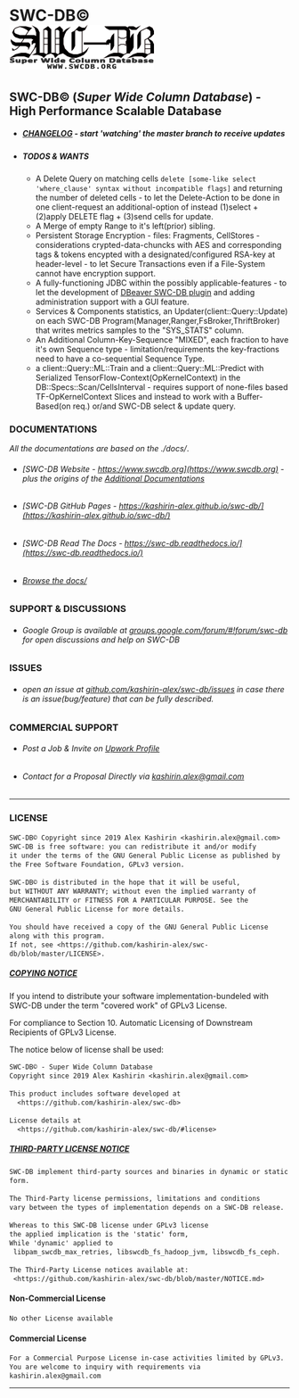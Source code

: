 # **SWC-DB©** &nbsp; &nbsp; &nbsp; &nbsp; &nbsp; &nbsp; &nbsp; &nbsp; &nbsp; &nbsp; &nbsp; &nbsp; &nbsp; &nbsp; &nbsp; &nbsp; &nbsp; &nbsp; &nbsp;   ![SWC-DB](docs/logo-small.png)
## SWC-DB© (_Super Wide Column Database_) - High Performance Scalable Database



* ##### [CHANGELOG](https://github.com/kashirin-alex/swc-db/blob/master/CHANGELOG.md) _- start 'watching' the master branch to receive updates_

* ##### TODOS & WANTS
    * A Delete Query on matching cells ```delete [some-like select 'where_clause' syntax without incompatible flags]``` and returning the number of deleted cells - to let the Delete-Action to be done in one client-request an additional-option of instead (1)select + (2)apply DELETE flag + (3)send cells for update.
    * A Merge of empty Range to it's left(prior) sibling.
    * Persistent Storage Encryption - files: Fragments, CellStores - considerations crypted-data-chuncks with AES and corresponding tags & tokens encypted with a designated/configured RSA-key at header-level - to let Secure Transactions even if a File-System cannot have encryption support.
    * A fully-functioning JDBC within the possibly applicable-features - to let the development of [DBeaver SWC-DB plugin](https://github.com/dbeaver/dbeaver/issues/9034) and adding administration support with a GUI feature.
    * Services & Components statistics, an Updater(client::Query::Update) on each SWC-DB Program(Manager,Ranger,FsBroker,ThriftBroker) that writes metrics samples to the "SYS_STATS" column.
    * An Additional Column-Key-Sequence "MIXED", each fraction to have it's own Sequence type - limitation/requirements the key-fractions need to have a co-sequential Sequence Type.
    * a client::Query::ML::Train and a client::Query::ML::Predict with Serialized TensorFlow-Context(OpKernelContext) in the DB::Specs::Scan/CellsInterval - requires support of none-files based TF-OpKernelContext Slices and instead to work with a Buffer-Based(on req.) or/and SWC-DB select & update query.





### DOCUMENTATIONS

_All the documentations are based on the ./docs/_.

* ###### [SWC-DB Website - https://www.swcdb.org](https://www.swcdb.org) - plus the origins of the [Additional Documentations](https://www.swcdb.org/additional-docs/)

* ###### [SWC-DB GitHub Pages - https://kashirin-alex.github.io/swc-db/](https://kashirin-alex.github.io/swc-db/)

* ###### [SWC-DB Read The Docs - https://swc-db.readthedocs.io/](https://swc-db.readthedocs.io/)

* ###### [Browse the docs/](https://github.com/kashirin-alex/swc-db/blob/master/docs/)





### SUPPORT & DISCUSSIONS
* ###### Google Group is available at [groups.google.com/forum/#!forum/swc-db](https://groups.google.com/forum/#!forum/swc-db) for open discussions and help on SWC-DB





### ISSUES
* ###### open an issue at [github.com/kashirin-alex/swc-db/issues](https://github.com/kashirin-alex/swc-db/issues) in case there is an issue(bug/feature) that can be fully described.





### COMMERCIAL SUPPORT
* ###### Post a Job & Invite on [Upwork Profile](https://www.upwork.com/o/profiles/users/~016a24b743cc810aea/?s=1031626811434844160)
* ###### Contact for a Proposal Directly via kashirin.alex@gmail.com





***


### LICENSE

    SWC-DB© Copyright since 2019 Alex Kashirin <kashirin.alex@gmail.com>
    SWC-DB is free software: you can redistribute it and/or modify
    it under the terms of the GNU General Public License as published by
    the Free Software Foundation, GPLv3 version.

    SWC-DB© is distributed in the hope that it will be useful,
    but WITHOUT ANY WARRANTY; without even the implied warranty of
    MERCHANTABILITY or FITNESS FOR A PARTICULAR PURPOSE. See the
    GNU General Public License for more details.

    You should have received a copy of the GNU General Public License
    along with this program. 
    If not, see <https://github.com/kashirin-alex/swc-db/blob/master/LICENSE>.


##### [COPYING NOTICE](COPYING.md)

If you intend to distribute your software implementation-bundeled with SWC-DB under the term "covered work" of GPLv3 License.

For compliance to Section 10. Automatic Licensing of Downstream Recipients of GPLv3 License.

The notice below of license shall be used:

    SWC-DB© - Super Wide Column Database
    Copyright since 2019 Alex Kashirin <kashirin.alex@gmail.com>

    This product includes software developed at
      <https://github.com/kashirin-alex/swc-db>

    License details at
      <https://github.com/kashirin-alex/swc-db/#license>



##### [THIRD-PARTY LICENSE NOTICE](NOTICE.md)

    SWC-DB implement third-party sources and binaries in dynamic or static form.

    The Third-Party license permissions, limitations and conditions 
    vary between the types of implementation depends on a SWC-DB release. 
    
    Whereas to this SWC-DB license under GPLv3 license 
    the applied implication is the 'static' form,
    While 'dynamic' applied to 
     libpam_swcdb_max_retries, libswcdb_fs_hadoop_jvm, libswcdb_fs_ceph.

    The Third-Party License notices available at: 
     <https://github.com/kashirin-alex/swc-db/blob/master/NOTICE.md>



#### Non-Commercial License

    No other License available

#### Commercial License

    For a Commercial Purpose License in-case activities limited by GPLv3.
    You are welcome to inquiry with requirements via kashirin.alex@gmail.com

***
